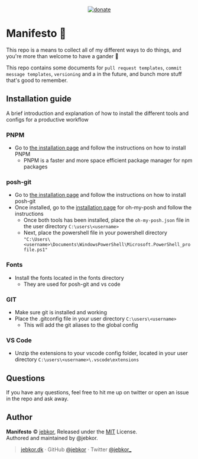 <p align="center">
<br>
<a href="https://ko-fi.com/jebkor" target="_blank"><img src="https://badgen.net/badge/support%20me/donate/ff69b4?maxAge=2592000&amp;style=flat" alt="donate"></a>
</p>

# Manifesto 🍙
This repo is a means to collect all of my different ways to do things, and you're more than welcome to have a gander 👀

This repo contains some documents for `pull request templates`, `commit message templates`, `versioning` and a in the future, and bunch more stuff that's good to remember.


## Installation guide
A brief introduction and explanation of how to install the different tools and configs for a productive workflow
### PNPM
- Go to [the installation page](https://pnpm.io/installation) and follow the instructions on how to install PNPM
  - PNPM is a faster and more space efficient package manager for npm packages

### posh-git
- Go to [the installation page](https://github.com/dahlbyk/posh-git#installation) and follow the instructions on how to install posh-git
- Once installed, go to the [installation page](https://ohmyposh.dev/docs/installation/windows) for oh-my-posh and follow the instructions
  - Once both tools has been installed, place the `oh-my-posh.json` file in the user directory `C:\users\<username>`
  - Next, place the powershell file in your powershell directory `"C:\Users\<username>\Documents\WindowsPowerShell\Microsoft.PowerShell_profile.ps1"`


### Fonts
- Install the fonts located in the fonts directory
  - They are used for posh-git and vs code

### GIT
- Make sure git is installed and working
- Place the .gitconfig file in your user directory `C:\users\<username>`
  - This will add the git aliases to the global config

### VS Code
- Unzip the extensions to your vscode config folder, located in your user directory `C:\users\<username>\.vscode\extensions`


## Questions
If you have any questions, feel free to hit me up on twitter or open an issue in the repo and ask away.


## Author

**Manifesto** © [jebkor](https://github.com/jebkor), Released under the [MIT](https://opensource.org/licenses/MIT) License.<br>
Authored and maintained by @jebkor.

> <a href="https://jebkor.dk" target="_blank">jebkor.dk</a> · GitHub <a href="https://github.com/jebkor" target="_blank">@jebkor</a> · Twitter <a href="https://twitter.com/jebkor_" target="_blank">@jebkor_</a>